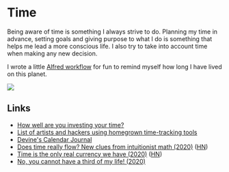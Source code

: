 # Time

Being aware of time is something I always strive to do. Planning my time in advance, setting goals and giving purpose to what I do is something that helps me lead a more conscious life. I also try to take into account time when making any new decision.

I wrote a little [Alfred workflow](https://github.com/nikitavoloboev/small-workflows/blob/master/birthday) for fun to remind myself how long I have lived on this planet.

![](https://i.imgur.com/R8A6OUr.png)

## Links

- [How well are you investing your time?](https://www.youtube.com/watch?v=nH5K0yo-o1A)
- [List of artists and hackers using homegrown time-tracking tools](https://github.com/merveilles/Time-Travelers)
- [Devine's Calendar Journal](https://wiki.xxiivv.com/#calendar)
- [Does time really flow? New clues from intuitionist math (2020)](https://www.quantamagazine.org/does-time-really-flow-new-clues-come-from-a-century-old-approach-to-math-20200407/) ([HN](https://news.ycombinator.com/item?id=22848766))
- [Time is the only real currency we have (2020)](https://blog.theboringtech.io/2020/04/16/time_is_the_real_currency.html) ([HN](https://news.ycombinator.com/item?id=22977637))
- [No, you cannot have a third of my life! (2020)](https://www.unixsheikh.com/articles/no-you-cannot-have-a-third-of-my-life.html)
